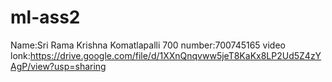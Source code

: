 # ml-ass2
Name:Sri Rama Krishna Komatlapalli
700 number:700745165
 video lonk:https://drive.google.com/file/d/1XXnQnqvww5jeT8KaKx8LP2Ud5Z4zYAgP/view?usp=sharing
